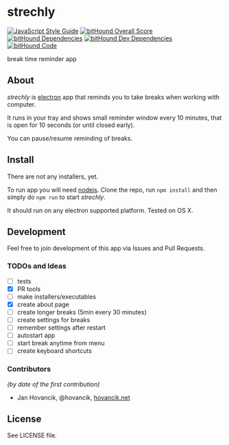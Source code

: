 # strechly
[![JavaScript Style Guide](https://img.shields.io/badge/code%20style-standard-brightgreen.svg)](http://standardjs.com/)
[![bitHound Overall Score](https://www.bithound.io/github/hovancik/strechly/badges/score.svg)](https://www.bithound.io/github/hovancik/strechly)
[![bitHound Dependencies](https://www.bithound.io/github/hovancik/strechly/badges/dependencies.svg)](https://www.bithound.io/github/hovancik/strechly/master/dependencies/npm)
[![bitHound Dev Dependencies](https://www.bithound.io/github/hovancik/strechly/badges/devDependencies.svg)](https://www.bithound.io/github/hovancik/strechly/master/dependencies/npm)
[![bitHound Code](https://www.bithound.io/github/hovancik/strechly/badges/code.svg)](https://www.bithound.io/github/hovancik/strechly)

break time reminder app

## About
*strechly* is [electron](http://electron.atom.io/) app that reminds you to take breaks when working with computer.

It runs in your tray and shows small reminder window every 10 minutes, that is open for 10 seconds (or until closed early).

You can pause/resume reminding of breaks.

## Install

There are not any installers, yet.

To run app you will need [nodejs](https://nodejs.org/). Clone the repo, run `npm install` and then simply do `npm run` to start *strechly*.

It should run on any electron supported platform. Tested on OS X.

## Development

Feel free to join development of this app via Issues and Pull Requests.

### TODOs and Ideas
- [ ] tests
- [x] PR tools
- [ ] make installers/executables
- [x] create about page
- [ ] create longer breaks (5min every 30 minutes)
- [ ] create settings for breaks
- [ ] remember settings after restart
- [ ] autostart app
- [ ] start break anytime from menu
- [ ] create keyboard shortcuts

### Contributors
*(by date of the first contribution)*

- Jan Hovancik, @hovancik, [hovancik.net](https://hovancik.net)

## License
See LICENSE file.
